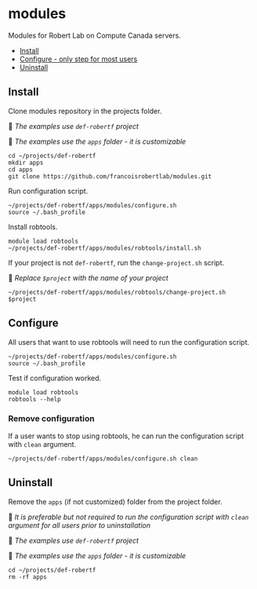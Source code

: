 # modules

Modules for Robert Lab on Compute Canada servers.


* [Install](#install)
* [Configure - only step for most users](#configure)
* [Uninstall](#uninstall)



## Install

Clone modules repository in the projects folder.

:memo: *The examples use `def-robertf` project*

:memo: *The examples use the `apps` folder - it is customizable*

```shell
cd ~/projects/def-robertf
mkdir apps
cd apps
git clone https://github.com/francoisrobertlab/modules.git
```

Run configuration script.

```shell
~/projects/def-robertf/apps/modules/configure.sh
source ~/.bash_profile
```

Install robtools.

```shell
module load robtools
~/projects/def-robertf/apps/modules/robtools/install.sh
```

If your project is not `def-robertf`, run the `change-project.sh` script.

:memo: *Replace `$project` with the name of your project*

```shell
~/projects/def-robertf/apps/modules/robtools/change-project.sh $project
```


## Configure

All users that want to use robtools will need to run the configuration script.

```shell
~/projects/def-robertf/apps/modules/configure.sh
source ~/.bash_profile
```

Test if configuration worked.

```shell
module load robtools
robtools --help
```

### Remove configuration

If a user wants to stop using robtools, he can run the configuration script with `clean` argument.

```shell
~/projects/def-robertf/apps/modules/configure.sh clean
```


## Uninstall

Remove the `apps` (if not customized) folder from the project folder.

:memo: *It is preferable but not required to run the configuration script with `clean` argument for all users prior to uninstallation*

:memo: *The examples use `def-robertf` project*

:memo: *The examples use the `apps` folder - it is customizable*

```shell
cd ~/projects/def-robertf
rm -rf apps
```
